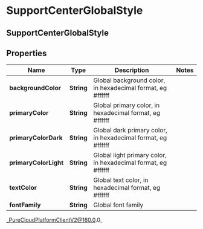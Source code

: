 # SupportCenterGlobalStyle

## SupportCenterGlobalStyle

## Properties

|Name | Type | Description | Notes|
|------------ | ------------- | ------------- | -------------|
| **backgroundColor** | **String** | Global background color, in hexadecimal format, eg #ffffff | |
| **primaryColor** | **String** | Global primary color, in hexadecimal format, eg #ffffff | |
| **primaryColorDark** | **String** | Global dark primary color, in hexadecimal format, eg #ffffff | |
| **primaryColorLight** | **String** | Global light primary color, in hexadecimal format, eg #ffffff | |
| **textColor** | **String** | Global text color, in hexadecimal format, eg #ffffff | |
| **fontFamily** | **String** | Global font family | |



_PureCloudPlatformClientV2@160.0.0_
